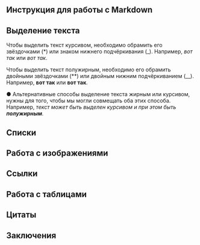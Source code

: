## Инструкция для работы с Markdown

## Выделение текста

Чтобы выделить текст курсивом, необходимо обрамить его звёздочками (*) или знаком нижнего подчёркивания (_). Например, *вот так* или _вот так_.

Чтобы выделить текст полужирным, необходимо его обрамить двойными звёздочками
(**) или двойным нижним подчёркиванием (__). Например, **вот так** или __вот так__.

● Альтернативные способы выделение текста жирным или курсивом, нужны для того,
чтобы мы могли совмещать оба этих способа. Например, _текст может быть выделен
курсивом и при этом быть **полужирным**._


## Списки

## Работа с изображениями

## Ссылки

## Работа с таблицами

## Цитаты 

## Заключения